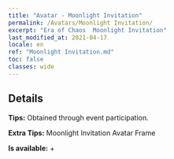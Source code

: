 ```yaml
---
title: "Avatar - Moonlight Invitation"
permalink: /Avatars/Moonlight Invitation/
excerpt: "Era of Chaos  Moonlight Invitation"
last_modified_at: 2021-04-17
locale: en
ref: "Moonlight Invitation.md"
toc: false
classes: wide
---
```

## Details

 **Tips:** Obtained through event participation. 

 **Extra Tips:** Moonlight Invitation Avatar Frame 

 **Is available:**  + 

